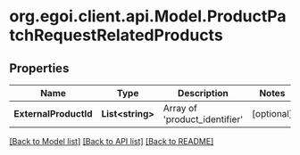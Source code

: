 
# org.egoi.client.api.Model.ProductPatchRequestRelatedProducts

## Properties

Name | Type | Description | Notes
------------ | ------------- | ------------- | -------------
**ExternalProductId** | **List&lt;string&gt;** | Array of &#39;product_identifier&#39; | [optional] 

[[Back to Model list]](../README.md#documentation-for-models)
[[Back to API list]](../README.md#documentation-for-api-endpoints)
[[Back to README]](../README.md)

